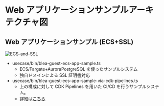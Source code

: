 # Web アプリケーションサンプルアーキテクチャ図

## Web アプリケーションサンプル (ECS+SSL)

![ECS-and-SSL](../../doc/images/BLEA-GuestSampleWebECSSSL.png)

- usecase/bin/blea-guest-ecs-app-sample.ts
  - ECS/Fargate+AuroraPostgreSQL を使ったサンプルシステム
  - 独自ドメインによる SSL 証明書対応
- usecase/bin/blea-guest-ecs-app-sample-via-cdk-pipelines.ts
  - 上の構成に対して CDK Pipelines を用いた CI/CD を行うサンプルシステム。
  - 詳細は[こちら](../../doc/PipelineDeployment_ja.md)
